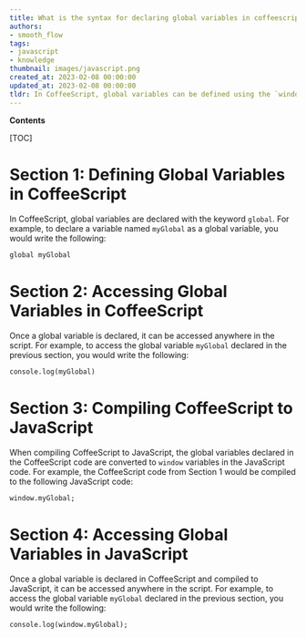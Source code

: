 ```yaml
---
title: What is the syntax for declaring global variables in coffeescript?
authors:
- smooth_flow
tags:
- javascript
- knowledge
thumbnail: images/javascript.png
created_at: 2023-02-08 00:00:00
updated_at: 2023-02-08 00:00:00
tldr: In CoffeeScript, global variables can be defined using the `window` keyword.
---
```


**Contents**

[TOC]

# Section 1: Defining Global Variables in CoffeeScript 

In CoffeeScript, global variables are declared with the keyword `global`. For example, to declare a variable named `myGlobal` as a global variable, you would write the following:

```
global myGlobal
```

# Section 2: Accessing Global Variables in CoffeeScript

Once a global variable is declared, it can be accessed anywhere in the script. For example, to access the global variable `myGlobal` declared in the previous section, you would write the following:

```
console.log(myGlobal)
```

# Section 3: Compiling CoffeeScript to JavaScript

When compiling CoffeeScript to JavaScript, the global variables declared in the CoffeeScript code are converted to `window` variables in the JavaScript code. For example, the CoffeeScript code from Section 1 would be compiled to the following JavaScript code:

```
window.myGlobal;
```

# Section 4: Accessing Global Variables in JavaScript

Once a global variable is declared in CoffeeScript and compiled to JavaScript, it can be accessed anywhere in the script. For example, to access the global variable `myGlobal` declared in the previous section, you would write the following:

```
console.log(window.myGlobal);
```
